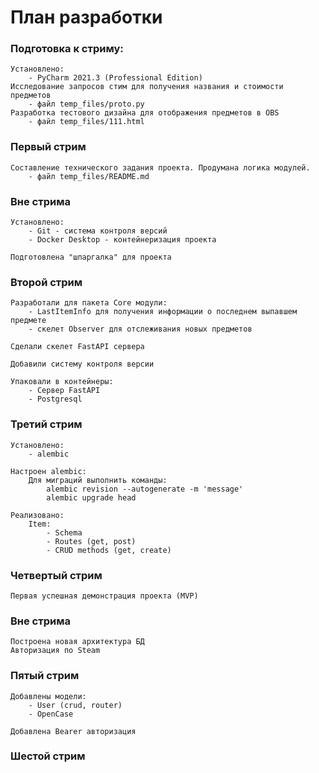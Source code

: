 # План разработки

### Подготовка к стриму:
    
    Установлено:
        - PyCharm 2021.3 (Professional Edition)
    Исследование запросов стим для получения названия и стоимости предметов 
        - файл temp_files/proto.py
    Разработка тестового дизайна для отображения предметов в OBS
        - файл temp_files/111.html
    

### Первый стрим

    Составление технического задания проекта. Продумана логика модулей.
        - файл temp_files/README.md

### Вне стрима

    Установлено:
        - Git - система контроля версий
        - Docker Desktop - контейнеризация проекта

    Подготовлена "шпаргалка" для проекта

### Второй стрим

    Разработали для пакета Core модули:
        - LastItemInfo для получения информации о последнем выпавшем предмете
        - скелет Observer для отслеживания новых предметов

    Сделали скелет FastAPI сервера

    Добавили систему контроля версии

    Упаковали в контейнеры: 
        - Сервер FastAPI
        - Postgresql

### Третий стрим

    Установлено:
        - alembic
    
    Настроен alembic:
        Для миграций выполнить команды: 
            alembic revision --autogenerate -m 'message'
            alembic upgrade head

    Реализовано:
        Item:
            - Schema
            - Routes (get, post)
            - CRUD methods (get, create)


### Четвертый стрим

    Первая успешная демонстрация проекта (MVP) 

### Вне стрима

    Построена новая архитектура БД
    Авторизация по Steam


### Пятый стрим

    Добавлены модели:
        - User (crud, router)
        - OpenCase

    Добавлена Bearer авторизация


### Шестой стрим
    